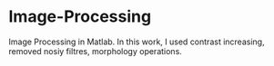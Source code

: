 # Image-Processing
Image Processing in Matlab. In this work, I used contrast increasing, removed nosiy filtres, morphology operations.
